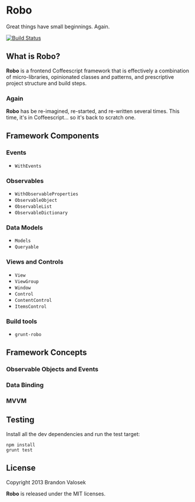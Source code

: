 # Robo

Great things have small beginnings. Again.

[![Build Status](https://travis-ci.org/bvalosek/robo.png?branch=master)](https://travis-ci.org/bvalosek/robo)

## What is Robo?

**Robo** is a frontend Coffeescript framework that is effectively a combination of
micro-libraries, opinionated classes and patterns, and prescriptive project
structure and build steps.

### Again

**Robo** has be re-imagined, re-started, and re-written several times.  This time,
it's in Coffeescript... so it's back to scratch one.

## Framework Components

### Events

* `WithEvents`

### Observables

* `WithObservableProperties`
* `ObservableObject`
* `ObservableList`
* `ObservableDictionary`

### Data Models

* `Models`
* `Queryable`

### Views and Controls

* `View`
* `ViewGroup`
* `Window`
* `Control`
* `ContentControl`
* `ItemsControl`

### Build tools

* `grunt-robo`

## Framework Concepts

### Observable Objects and Events

### Data Binding

### MVVM

## Testing

Install all the dev dependencies and run the test target:

```
npm install
grunt test
```

## License
Copyright 2013 Brandon Valosek

**Robo** is released under the MIT licenses.

